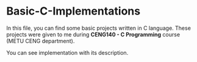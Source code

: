 # Basic-C-Implementations

In this file, you can find some basic projects written in C language. These projects were given to me during **CENG140 - C Programming** course (METU CENG department).

You can see implementation with its description.
